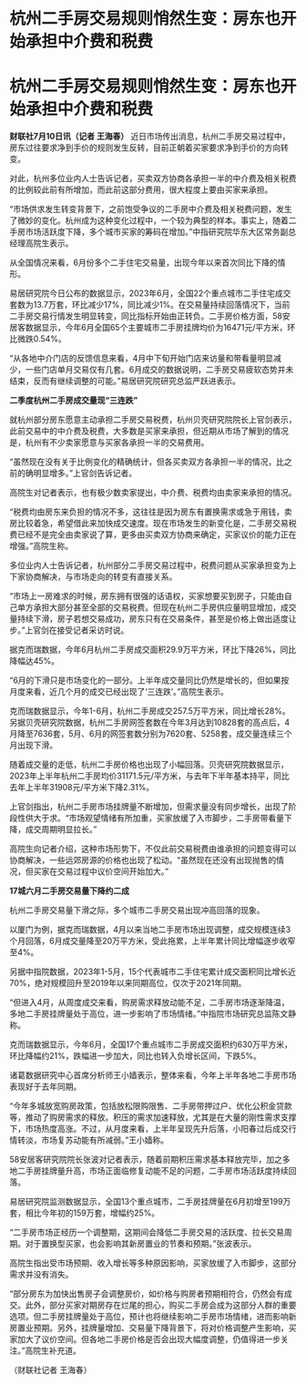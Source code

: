 # 杭州二手房交易规则悄然生变：房东也开始承担中介费和税费

# 杭州二手房交易规则悄然生变：房东也开始承担中介费和税费

**财联社7月10日讯（记者 王海春）**
近日市场传出消息，杭州二手房交易过程中，房东过往要求净到手价的规则发生反转，目前正朝着买家要求净到手价的方向转变。

对此，杭州多位业内人士告诉记者，买卖双方协商各承担一半的中介费及相关税费的比例较此前有所增加，而此前这部分费用，很大程度上要由买家来承担。

“市场供求发生转变背景下，之前饱受争议的二手房中介费及相关税费问题，发生了微妙的变化。杭州成为这种变化过程中，一个较为典型的样本。事实上，随着二手房市场活跃度下降，多个城市买家的筹码在增加。”中指研究院华东大区常务副总经理高院生表示。

从全国情况来看，6月份多个二手住宅交易量，出现今年以来首次同比下降的情形。

易居研究院今日公布的数据显示，2023年6月，全国22个重点城市二手住宅成交套数为13.7万套，环比减少17%，同比减少1%。在交易量持续回落情况下，当前二手房交易行情发生明显转变，同比指标开始由正转负。二手房价格方面，58安居客数据显示，今年6月全国65个主要城市二手房挂牌均价为16471元/平方米，环比微跌0.54%。

“从各地中介门店的反馈信息来看，4月中下旬开始门店来访量和带看量明显减少，一些门店单月交易仅有几套。6月成交的数据说明，二手房交易疲软态势并未结束，反而有继续调整的可能。”易居研究院研究总监严跃进表示。

**二季度杭州二手房成交量现“三连跌”**

就杭州部分房东愿意主动承担二手房交易税费，杭州贝壳研究院院长上官剑表示，此前交易中的中介费及税费，大多数是买家来承担，但近期从市场了解到的情况是，杭州有不少卖家愿意与买家各承担一半的交易费用。

“虽然现在没有关于比例变化的精确统计，但各买卖双方各承担一半的情况，比之前的确明显增多。”上官剑告诉记者。

高院生对记者表示，也有极少数卖家提出，中介费、税费均由卖家来承担的情况。

“税费均由房东来负担的情况不多，这往往是因为房东有置换需求或急于用钱，卖房比较着急，希望借此来加快成交速度。现在市场发生的新变化是，二手房交易税费已经不是完全由卖家说了算，更多由买卖双方协商来确定，买家议价的能力正在增强。”高院生称。

多位业内人士告诉记者，杭州部分二手房交易过程中，税费问题从买家承担变为上下家协商解决，与市场走向的转变有直接关系。

“市场上一房难求的时候，房东拥有很强的话语权，买家想要买到房子，只能由自己单方承担大部分甚至全部的交易税费。但现在杭州二手房供应量明显增加，成交量持续下滑，房子若想交易成功，房东只有在交易条件，甚至是价格上做出适度让步。”上官剑在接受记者采访时说。

据克而瑞数据，今年6月杭州二手房成交面积29.9万平方米，环比下降26%，同比降幅达45%。

“6月的下滑只是市场变化的一部分。上半年成交量同比仍然是增长的，但如果按月度来看，近几个月的成交已经出现了‘三连跌’。”高院生表示。

克而瑞数据显示，今年1-6月，杭州二手房成交257.5万平方米，同比增长28%。另据贝壳研究院数据，杭州二手房网签套数在今年3月达到10828套的高点后，4月降至7636套，5月、6月的网签套数分别为7620套、5258套，成交量连续三个月出现下滑。

随着成交量的走低，杭州二手房价格也出现了小幅回落。贝壳研究院数据显示，2023年上半年杭州二手房均价31171.5元/平方米，与去年下半年基本持平，同比去年上半年31908元/平方米下降2.31%。

上官剑指出，杭州二手房市场挂牌量不断增加，但需求量没有同步增长，出现了阶段性供大于求。“市场观望情绪有所加重，买家放缓了入市脚步，二手房带看量下降，成交周期明显拉长。”

高院生向记者介绍，这种市场形势下，不仅此前交易税费由谁承担的问题变得可以协商解决，一些远郊房源的价格也出现了松动。“虽然现在还没有出现抛售的情况，但买家在交易过程中议价空间开始加大。”

**17城六月二手房交易量下降约二成**

杭州二手房交易量下滑之际，多个城市二手房交易出现冲高回落的现象。

以厦门为例，据克而瑞数据，4月以来当地二手房市场出现调整，成交规模连续3个月回落，6月成交量降至20万平方米，受此拖累，上半年累计同比增幅逐步收窄至4%。

另据中指院数据，2023年1-5月，15个代表城市二手住宅累计成交面积同比增长近70%，绝对规模回升至2019年以来同期高位，仅次于2021年同期。

“但进入4月，从周度成交来看，购房需求释放动能不足，二手房市场逐渐降温，多地二手房挂牌量处于高位，进一步影响了市场情绪。”中指院市场研究总监陈文静称。

克而瑞数据显示，今年6月，全国17个重点城市二手房成交面积约630万平方米，环比降幅约21%，跌幅进一步加大，同比也转入负增长区间，下跌5%。

诸葛数据研究中心首席分析师王小嫱表示，整体来看，今年上半年各地二手房市场表现好于去年同期。

“今年多城放宽购房政策，包括放松限购限售、二手房带押过户、优化公积金贷款等，推动了购房需求的释放。积压的需求加速释放，尤其是在大量的刚性需求支撑下，市场热度高涨。不过，从月度来看，上半年呈现先升后落，小阳春过后成交行情转淡，市场复苏动能有所减弱。”王小嫱称。

58安居客研究院院长张波对记者表示，随着前期积压需求基本释放完毕，加之多地二手房挂牌量升高，市场正面临修复动能不足的问题，二手房市场活跃度持续回落。

易居研究院监测数据显示，全国13个重点城市，二手房挂牌量在6月初增至199万套，相比今年初的159万套，增幅约25%。

“二手房市场正经历一个调整期，这期间会降低二手房交易的活跃度、拉长交易周期。对于置换型买家，也会影响其新房置业的节奏和预期。”张波表示。

高院生指出受市场预期、收入增长等多种原因影响，买家放缓了入市脚步，这部分需求并没有消失。

“部分房东为加快出售房子会调整房价，如价格与购房者预期相符合，仍然会有成交。此外，部分买家对期房存在烂尾的担心，购买二手房会成为这部分人群的重要选项。但二手房挂牌量处于高位，预计也将继续影响二手房市场情绪，进而影响新房置业预期。另外，挂牌量增加、交易量下降背景下，将对价格调整产生影响，买家加大了议价空间。但各地二手房价格是否会出现大幅度调整，仍值得进一步关注。”高院生补充道。

（财联社记者 王海春）

